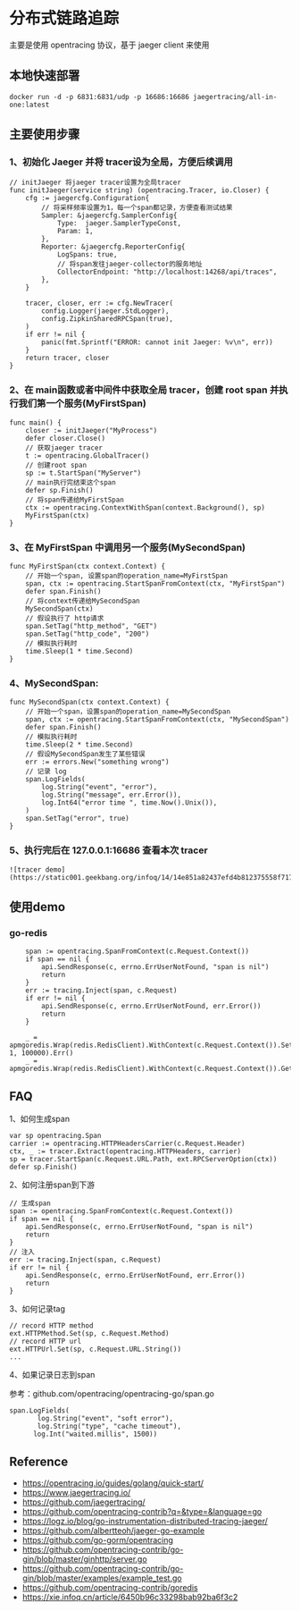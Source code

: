 
# 分布式链路追踪

主要是使用 opentracing 协议，基于 jaeger client 来使用

## 本地快速部署

```
docker run -d -p 6831:6831/udp -p 16686:16686 jaegertracing/all-in-one:latest
```


## 主要使用步骤

### 1、初始化 Jaeger 并将 tracer设为全局，方便后续调用

```
// initJaeger 将jaeger tracer设置为全局tracer
func initJaeger(service string) (opentracing.Tracer, io.Closer) {
	cfg := jaegercfg.Configuration{
		// 将采样频率设置为1，每一个span都记录，方便查看测试结果
		Sampler: &jaegercfg.SamplerConfig{
			Type:  jaeger.SamplerTypeConst,
			Param: 1,
		},
		Reporter: &jaegercfg.ReporterConfig{
			LogSpans: true,
			// 将span发往jaeger-collector的服务地址
			CollectorEndpoint: "http://localhost:14268/api/traces",
		},
	}

    tracer, closer, err := cfg.NewTracer(
		config.Logger(jaeger.StdLogger),
		config.ZipkinSharedRPCSpan(true),
	)
	if err != nil {
		panic(fmt.Sprintf("ERROR: cannot init Jaeger: %v\n", err))
	}
	return tracer, closer
}
```

### 2、在 main函数或者中间件中获取全局 tracer，创建 root span 并执行我们第一个服务(MyFirstSpan)

```
func main() {
	closer := initJaeger("MyProcess")
	defer closer.Close()
	// 获取jaeger tracer
	t := opentracing.GlobalTracer()
	// 创建root span
	sp := t.StartSpan("MyServer")
	// main执行完结束这个span
	defer sp.Finish()
	// 将span传递给MyFirstSpan
	ctx := opentracing.ContextWithSpan(context.Background(), sp)
	MyFirstSpan(ctx)
}
```

### 3、在 MyFirstSpan 中调用另一个服务(MySecondSpan)

```
func MyFirstSpan(ctx context.Context) {
	// 开始一个span, 设置span的operation_name=MyFirstSpan
	span, ctx := opentracing.StartSpanFromContext(ctx, "MyFirstSpan")
	defer span.Finish()
	// 将context传递给MySecondSpan
	MySecondSpan(ctx)
	// 假设执行了 http请求
	span.SetTag("http_method", "GET")
	span.SetTag("http_code", "200")
	// 模拟执行耗时
	time.Sleep(1 * time.Second)
}
```

### 4、MySecondSpan:

```
func MySecondSpan(ctx context.Context) {
	// 开始一个span，设置span的operation_name=MySecondSpan
	span, ctx := opentracing.StartSpanFromContext(ctx, "MySecondSpan")
	defer span.Finish()
	// 模拟执行耗时
	time.Sleep(2 * time.Second)
	// 假设MySecondSpan发生了某些错误
	err := errors.New("something wrong")
	// 记录 log
	span.LogFields(
		log.String("event", "error"),
		log.String("message", err.Error()),
		log.Int64("error time ", time.Now().Unix()),
	)
	span.SetTag("error", true)
}
```

### 5、执行完后在 127.0.0.1:16686 查看本次 tracer

```
![tracer demo](https://static001.geekbang.org/infoq/14/14e851a82437efd4b812375558f7178b.png)
```

## 使用demo

### go-redis 

```
    span := opentracing.SpanFromContext(c.Request.Context())
	if span == nil {
		api.SendResponse(c, errno.ErrUserNotFound, "span is nil")
		return
	}
	err := tracing.Inject(span, c.Request)
	if err != nil {
		api.SendResponse(c, errno.ErrUserNotFound, err.Error())
		return
	}

	_ = apmgoredis.Wrap(redis.RedisClient).WithContext(c.Request.Context()).Set("test", 1, 100000).Err()
	_ = apmgoredis.Wrap(redis.RedisClient).WithContext(c.Request.Context()).Get("test").Err()
```

## FAQ

1、如何生成span

```
var sp opentracing.Span
carrier := opentracing.HTTPHeadersCarrier(c.Request.Header)
ctx, _ := tracer.Extract(opentracing.HTTPHeaders, carrier)
sp = tracer.StartSpan(c.Request.URL.Path, ext.RPCServerOption(ctx))
defer sp.Finish()
```

2、如何注册span到下游

```
// 生成span
span := opentracing.SpanFromContext(c.Request.Context())
if span == nil {
    api.SendResponse(c, errno.ErrUserNotFound, "span is nil")
    return
}
// 注入
err := tracing.Inject(span, c.Request)
if err != nil {
    api.SendResponse(c, errno.ErrUserNotFound, err.Error())
    return
}
```

3、如何记录tag

```
// record HTTP method
ext.HTTPMethod.Set(sp, c.Request.Method)
// record HTTP url
ext.HTTPUrl.Set(sp, c.Request.URL.String())
...
```

4、如果记录日志到span

参考：github.com/opentracing/opentracing-go/span.go

```
span.LogFields(
       log.String("event", "soft error"),
       log.String("type", "cache timeout"),
      log.Int("waited.millis", 1500))
```

## Reference

- https://opentracing.io/guides/golang/quick-start/
- https://www.jaegertracing.io/
- https://github.com/jaegertracing/
- https://github.com/opentracing-contrib?q=&type=&language=go
- https://logz.io/blog/go-instrumentation-distributed-tracing-jaeger/
- https://github.com/albertteoh/jaeger-go-example
- https://github.com/go-gorm/opentracing
- https://github.com/opentracing-contrib/go-gin/blob/master/ginhttp/server.go
- https://github.com/opentracing-contrib/go-gin/blob/master/examples/example_test.go
- https://github.com/opentracing-contrib/goredis
- https://xie.infoq.cn/article/6450b96c33298bab92ba6f3c2